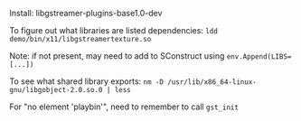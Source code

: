 Install:
libgstreamer-plugins-base1.0-dev

To figure out what libraries are listed dependencies:
`ldd demo/bin/x11/libgstreamertexture.so`

Note: if not present, may need to add to SConstruct using `env.Append(LIBS=[...])`

To see what shared library exports:
`nm -D /usr/lib/x86_64-linux-gnu/libgobject-2.0.so.0 | less`

For "no element 'playbin'", need to remember to call `gst_init`

